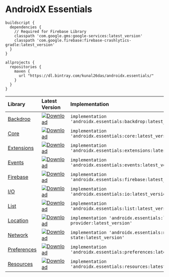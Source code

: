 # AndroidX Essentials
```
buildscript {
  dependencies {
    // Required for Firebase Library
    classpath 'com.google.gms:google-services:latest_version'
    classpath 'com.google.firebase:firebase-crashlytics-gradle:latest_version'
  }
}
```
```
allprojects {
  repositories {
    maven {
      url "https://dl.bintray.com/kunal26das/androidx.essentials/"
    }
  }
}
```
| Library | Latest Version | Implementation |
| :------ | :------------- | :------------- |
| [Backdrop](https://github.com/kunal26das/AndroidX-Essentials/tree/master/backdrop) | [ ![Download](https://api.bintray.com/packages/kunal26das/androidx.essentials/backdrop/images/download.svg) ](https://bintray.com/kunal26das/androidx.essentials/backdrop/_latestVersion) | `implementation 'androidx.essentials:backdrop:latest_version'` |
| [Core](https://github.com/kunal26das/AndroidX-Essentials/tree/master/core) | [ ![Download](https://api.bintray.com/packages/kunal26das/androidx.essentials/core/images/download.svg) ](https://bintray.com/kunal26das/androidx.essentials/core/_latestVersion) | `implementation 'androidx.essentials:core:latest_version'` |
| [Extensions](https://github.com/kunal26das/AndroidX-Essentials/tree/master/extensions) | [ ![Download](https://api.bintray.com/packages/kunal26das/androidx.essentials/extensions/images/download.svg) ](https://bintray.com/kunal26das/androidx.essentials/extensions/_latestVersion) | `implementation 'androidx.essentials:extensions:latest_version'` |
| [Events](https://github.com/kunal26das/AndroidX-Essentials/tree/master/events) | [ ![Download](https://api.bintray.com/packages/kunal26das/androidx.essentials/events/images/download.svg) ](https://bintray.com/kunal26das/androidx.essentials/events/_latestVersion) | `implementation 'androidx.essentials:events:latest_version'` |
| [Firebase](https://github.com/kunal26das/AndroidX-Essentials/tree/master/firebase) | [ ![Download](https://api.bintray.com/packages/kunal26das/androidx.essentials/firebase/images/download.svg) ](https://bintray.com/kunal26das/androidx.essentials/firebase/_latestVersion) | `implementation 'androidx.essentials:firebase:latest_version'` |
| [I/O](https://github.com/kunal26das/AndroidX-Essentials/tree/master/io) | [ ![Download](https://api.bintray.com/packages/kunal26das/androidx.essentials/io/images/download.svg) ](https://bintray.com/kunal26das/androidx.essentials/io/_latestVersion) | `implementation 'androidx.essentials:io:latest_version'` |
| [List](https://github.com/kunal26das/AndroidX-Essentials/tree/master/list) | [ ![Download](https://api.bintray.com/packages/kunal26das/androidx.essentials/list/images/download.svg) ](https://bintray.com/kunal26das/androidx.essentials/list/_latestVersion) | `implementation 'androidx.essentials:list:latest_version'` |
| [Location](https://github.com/kunal26das/AndroidX-Essentials/tree/master/location-provider) | [ ![Download](https://api.bintray.com/packages/kunal26das/androidx.essentials/location-provider/images/download.svg) ](https://bintray.com/kunal26das/androidx.essentials/location-provider/_latestVersion) | `implementation 'androidx.essentials:location-provider:latest_version'` |
| [Network](https://github.com/kunal26das/AndroidX-Essentials/tree/master/network-state) | [ ![Download](https://api.bintray.com/packages/kunal26das/androidx.essentials/network-state/images/download.svg) ](https://bintray.com/kunal26das/androidx.essentials/network-state/_latestVersion) | `implementation 'androidx.essentials:network-state:latest_version'` |
| [Preferences](https://github.com/kunal26das/AndroidX-Essentials/tree/master/preferences) | [ ![Download](https://api.bintray.com/packages/kunal26das/androidx.essentials/preferences/images/download.svg) ](https://bintray.com/kunal26das/androidx.essentials/preferences/_latestVersion) | `implementation 'androidx.essentials:preferences:latest_version'` |
| [Resources](https://github.com/kunal26das/AndroidX-Essentials/tree/master/resources) | [ ![Download](https://api.bintray.com/packages/kunal26das/androidx.essentials/resources/images/download.svg) ](https://bintray.com/kunal26das/androidx.essentials/resources/_latestVersion) | `implementation 'androidx.essentials:resources:latest_version'` |
